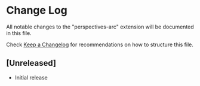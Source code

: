 # Change Log

All notable changes to the "perspectives-arc" extension will be documented in this file.

Check [Keep a Changelog](http://keepachangelog.com/) for recommendations on how to structure this file.

## [Unreleased]

- Initial release